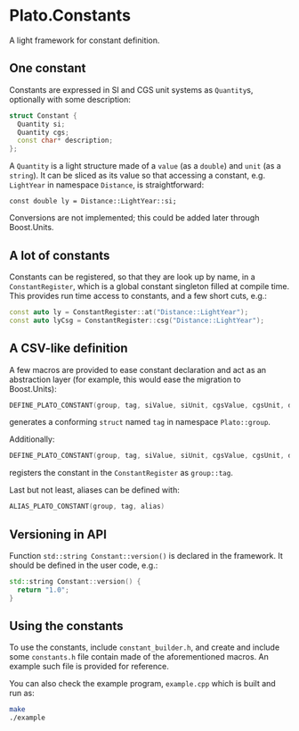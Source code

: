 # Plato.Constants

A light framework for constant definition.

## One constant

Constants are expressed in SI and CGS unit systems as `Quantity`s,
optionally with some description:

```cpp
struct Constant {
  Quantity si;
  Quantity cgs;
  const char* description;
};
```

A `Quantity` is a light structure made of a `value` (as a `double`) and `unit` (as a `string`).
It can be sliced as its value so that accessing a constant,
e.g. `LightYear` in namespace `Distance`, is straightforward:

```
const double ly = Distance::LightYear::si;
```

Conversions are not implemented; this could be added later through Boost.Units.

## A lot of constants

Constants can be registered, so that they are look up by name, in a `ConstantRegister`,
which is a global constant singleton filled at compile time.
This provides run time access to constants, and a few short cuts, e.g.:

```cpp
const auto ly = ConstantRegister::at("Distance::LightYear");
const auto lyCsg = ConstantRegister::csg("Distance::LightYear");
```

## A CSV-like definition

A few macros are provided to ease constant declaration and act as an abstraction layer
(for example, this would ease the migration to Boost.Units):

```cpp
DEFINE_PLATO_CONSTANT(group, tag, siValue, siUnit, cgsValue, cgsUnit, desc)
```

generates a conforming `struct` named `tag` in namespace `Plato::group`.

Additionally:

```cpp
DEFINE_PLATO_CONSTANT(group, tag, siValue, siUnit, cgsValue, cgsUnit, desc)
```

registers the constant in the `ConstantRegister` as `group::tag`.

Last but not least, aliases can be defined with:

```cpp
ALIAS_PLATO_CONSTANT(group, tag, alias)
```

## Versioning in API

Function `std::string Constant::version()` is declared in the framework.
It should be defined in the user code, e.g.:

```cpp
std::string Constant::version() {
  return "1.0";
}
```

## Using the constants

To use the constants, include `constant_builder.h`,
and create and include some `constants.h` file contain made of the aforementioned macros.
An example such file is provided for reference.

You can also check the example program, `example.cpp` which is built and run as:

```sh
make
./example
```

